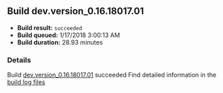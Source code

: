 ## Build dev.version_0.16.18017.01
- **Build result:** `succeeded`
- **Build queued:** 1/17/2018 3:00:13 AM
- **Build duration:** 28.93 minutes
### Details
Build [dev.version_0.16.18017.01](https://winappstudio.visualstudio.com/web/build.aspx?pcguid=a4ef43be-68ce-4195-a619-079b4d9834c2&builduri=vstfs%3a%2f%2f%2fBuild%2fBuild%2f24703) succeeded
Find detailed information in the [build log files](https://uwpctdiags.blob.core.windows.net/buildlogs/dev.version_0.16.18017.01_logs.zip)
